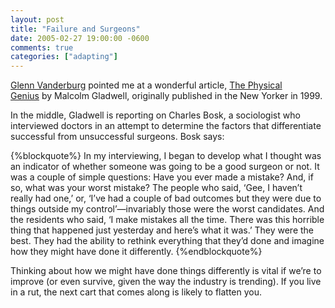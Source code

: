 ```yaml
---
layout: post
title: "Failure and Surgeons"
date: 2005-02-27 19:00:00 -0600
comments: true
categories: ["adapting"]
---
```


<a href="http://www.vanderburg.org/">Glenn Vanderburg</a> pointed me
at a wonderful article, <a
href="http://www.gladwell.com/1999/1999_08_02_a_genius.htm">The
Physical Genius</a> by Malcolm Gladwell, originally published in the
New Yorker in 1999.


In the middle, Gladwell is reporting on Charles Bosk, a sociologist
who interviewed doctors in an attempt to determine the factors that
differentiate successful from unsuccessful surgeons. Bosk says:



{%blockquote%}
In my interviewing, I began to develop what I thought was an indicator
of whether someone was going to be a good surgeon or not. It was a
couple of simple questions: Have you ever made a mistake? And, if so,
what was your worst mistake? The people who said, ‘Gee, I haven’t
really had one,’ or, ‘I’ve had a couple of bad outcomes but they were
due to things outside my control’—invariably those were the worst
candidates. And the residents who said, ‘I make mistakes all the
time. There was this horrible thing that happened just yesterday and
here’s what it was.’ They were the best. They had the ability to
rethink everything that they’d done and imagine how they might have
done it differently.
{%endblockquote%}


Thinking about how we might have done things differently is vital if
we’re to improve (or even survive, given the way the industry is
trending). If you live in a rut, the next cart that comes along is
likely to flatten you.

